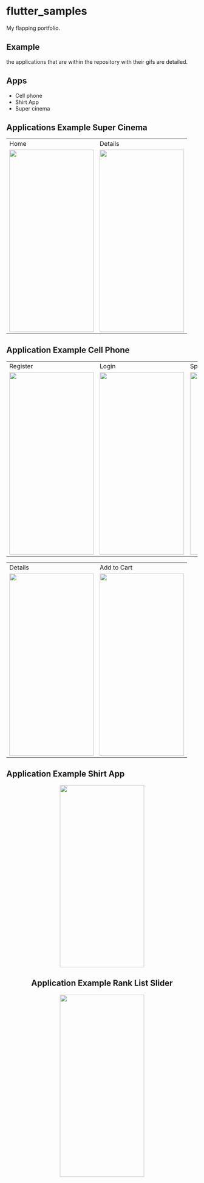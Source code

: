 # flutter_samples

My flapping portfolio.

## Example

the applications that are within the repository with their gifs are detailed.

## Apps

- Cell phone
- Shirt App
- Super cinema

## Applications Example Super Cinema

<table>
  <tr>
  <td> Home </td>
  <td> Details </td>
  </tr>
  <tr>
<td><img src="https://media.giphy.com/media/ij3jDLAliLQCBAqxo0/giphy-downsized.gif" width="222" height="480" frameBorder="0" class="giphy-embed" allowFullScreen></img></td>
  <td><img src="https://media.giphy.com/media/Acd11xz4sMo6Jenahk/giphy.gif" width="222" height="480" frameBorder="0" class="giphy-embed" allowFullScreen></img></td>

  </tr>
  </table>

## Application Example Cell Phone

<table>
  <tr>
  <td> Register </td>
  <td> Login </td>
  <td> Splash </td>
  </tr>
  <tr>
  <td><img src="https://media.giphy.com/media/VyEdn9svhRkOHxuKl5/giphy.gif" width="222" height="480" frameBorder="0" class="giphy-embed" allowFullScreen></img></td>
   <td><img src="https://media.giphy.com/media/RjhiCBTLT3NAIQbjNt/giphy.gif" width="222" height="480" frameBorder="0" class="giphy-embed" allowFullScreen></img></td>
  <td><img src="https://media.giphy.com/media/hpkx6fGowa1bLEckMe/giphy.gif" width="222" height="480" frameBorder="0" class="giphy-embed" allowFullScreen></img></td>
  
  </tr>
  </table>

<table>
  <tr>
  <td> Details </td>
  <td> Add to Cart </td>
  </tr>
  <tr>
  <td><img src="https://media.giphy.com/media/TiG6GdHL9cq1GZc3ZT/giphy.gif" width="222" height="480" frameBorder="0" class="giphy-embed" allowFullScreen></img></td>
  <td><img src="https://media.giphy.com/media/N7ux5BIFNUumrbElc8/giphy.gif" width="222" height="480" frameBorder="0" class="giphy-embed" allowFullScreen></img></td>
  
  </tr>
  </table>

## Application Example Shirt App

<center><img src="https://media.giphy.com/media/Pkrk0TMwov8MPX56wT/giphy.gif" width="222" height="480" frameBorder="0" class="giphy-embed" allowFullScreen></img><center>

## Application Example Rank List Slider

<center><img src="https://media.giphy.com/media/mWKDWJiQJ4yOlWTQas/giphy.gif" width="222" height="480" frameBorder="0" class="giphy-embed" allowFullScreen></img><center>
